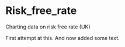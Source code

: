 # Risk_free_rate
Charting data on risk free rate (UK)

First attempt at this. And now added some text.
